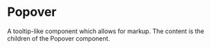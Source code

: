 # Popover

A tooltip-like component which allows for markup. The content is the children of the Popover component.
